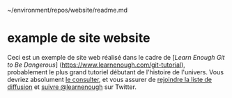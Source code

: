 ~/environment/repos/website/readme.md

# example de site website
Ceci est un exemple de site web réalisé dans le cadre de [*Learn Enough Git to Be
Dangerous*] (https://www.learnenough.com/git-tutorial), probablement le plus grand tutoriel
débutant de l'histoire de l'univers. Vous devriez absolument [
le consulter](https://www.learnenough.com/git-tutorial), et vous assurer de [rejoindre
la liste de diffusion](https://www.learnenough.com/#email_list) et
[suivre @learnenough](http://twitter.com/learnenough) sur Twitter.
